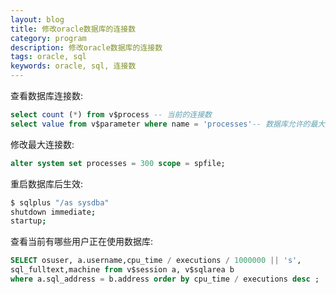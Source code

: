 ```yaml
---
layout: blog
title: 修改oracle数据库的连接数
category: program
description: 修改oracle数据库的连接数
tags: oracle, sql
keywords: oracle, sql, 连接数
---
```


查看数据库连接数:

```sql
select count (*) from v$process -- 当前的连接数
select value from v$parameter where name = 'processes'-- 数据库允许的最大连接数
```


修改最大连接数:

```sql
alter system set processes = 300 scope = spfile;
```


重启数据库后生效:

```sh
$ sqlplus "/as sysdba"
shutdown immediate;
startup;
```


查看当前有哪些用户正在使用数据库:

```sql
SELECT osuser, a.username,cpu_time / executions / 1000000 || 's',
sql_fulltext,machine from v$session a, v$sqlarea b
where a.sql_address = b.address order by cpu_time / executions desc ;
```
